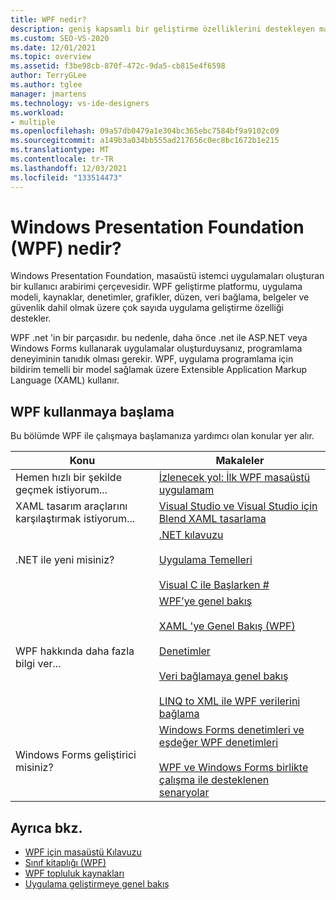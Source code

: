 ```yaml
---
title: WPF nedir?
description: geniş kapsamlı bir geliştirme özelliklerini destekleyen masaüstü istemci uygulamaları oluşturmaya yönelik bir çerçeve olan Windows Presentation Foundation kullanmaya başlayın.
ms.custom: SEO-VS-2020
ms.date: 12/01/2021
ms.topic: overview
ms.assetid: f3be98cb-870f-472c-9da5-cb815e4f6598
author: TerryGLee
ms.author: tglee
manager: jmartens
ms.technology: vs-ide-designers
ms.workload:
- multiple
ms.openlocfilehash: 09a57db0479a1e304bc365ebc7584bf9a9102c09
ms.sourcegitcommit: a149b3a034bb555ad217656c0ec8bc1672b1e215
ms.translationtype: MT
ms.contentlocale: tr-TR
ms.lasthandoff: 12/03/2021
ms.locfileid: "133514473"
---
```

# <a name="what-is-windows-presentation-foundation-wpf"></a>Windows Presentation Foundation (WPF) nedir?

Windows Presentation Foundation, masaüstü istemci uygulamaları oluşturan bir kullanıcı arabirimi çerçevesidir.  WPF geliştirme platformu, uygulama modeli, kaynaklar, denetimler, grafikler, düzen, veri bağlama, belgeler ve güvenlik dahil olmak üzere çok sayıda uygulama geliştirme özelliği destekler.

WPF .net 'in bir parçasıdır. bu nedenle, daha önce .net ile ASP.NET veya Windows Forms kullanarak uygulamalar oluşturduysanız, programlama deneyiminin tanıdık olması gerekir. WPF, uygulama programlama için bildirim temelli bir model sağlamak üzere Extensible Application Markup Language (XAML) kullanır.

## <a name="get-started-with-wpf"></a>WPF kullanmaya başlama

Bu bölümde WPF ile çalışmaya başlamanıza yardımcı olan konular yer alır.

|Konu|Makaleler|
|-|-|
|Hemen hızlı bir şekilde geçmek istiyorum...|[İzlenecek yol: İlk WPF masaüstü uygulamam](/dotnet/framework/wpf/getting-started/walkthrough-my-first-wpf-desktop-application)|
|XAML tasarım araçlarını karşılaştırmak istiyorum...|[Visual Studio ve Visual Studio için Blend XAML tasarlama](../xaml-tools/designing-xaml-in-visual-studio.md)|
|.NET ile yeni misiniz?|[.NET kılavuzu](/dotnet/standard/)<br /><br />[Uygulama Temelleri](/dotnet/standard/application-essentials)<br /><br />[Visual C ile Başlarken #](../ide/quickstart-csharp-console.md)|
|WPF hakkında daha fazla bilgi ver...|[WPF’ye genel bakış](/dotnet/framework/wpf/introduction-to-wpf)<br /><br />[XAML 'ye Genel Bakış (WPF)](/dotnet/framework/wpf/advanced/xaml-overview-wpf)<br /><br />[Denetimler](/dotnet/framework/wpf/controls/)<br /><br />[Veri bağlamaya genel bakış](/dotnet/desktop-wpf/data/data-binding-overview)<br /><br />[LINQ to XML ile WPF verilerini bağlama](/dotnet/framework/wpf/data/wpf-data-binding-with-linq-to-xml-overview)|
|Windows Forms geliştirici misiniz?|[Windows Forms denetimleri ve eşdeğer WPF denetimleri](/dotnet/framework/wpf/advanced/windows-forms-controls-and-equivalent-wpf-controls)<br /><br />[WPF ve Windows Forms birlikte çalışma ile desteklenen senaryolar](/dotnet/framework/wpf/advanced/wpf-and-windows-forms-interoperation)|

## <a name="see-also"></a>Ayrıca bkz.

- [WPF için masaüstü Kılavuzu](/dotnet/desktop-wpf/overview/index)
- [Sınıf kitaplığı (WPF)](/dotnet/framework/wpf/class-library-wpf)
- [WPF topluluk kaynakları](/dotnet/framework/wpf/getting-started/community-feedback)
- [Uygulama geliştirmeye genel bakış](/dotnet/framework/wpf/app-development/index)
